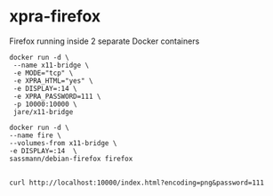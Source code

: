 # xpra-firefox

Firefox running inside 2 separate Docker containers

```
docker run -d \
 --name x11-bridge \
 -e MODE="tcp" \
 -e XPRA_HTML="yes" \
 -e DISPLAY=:14 \
 -e XPRA_PASSWORD=111 \
 -p 10000:10000 \
 jare/x11-bridge

docker run -d \
--name fire \
--volumes-from x11-bridge \
-e DISPLAY=:14  \
sassmann/debian-firefox firefox
```

##

```
curl http://localhost:10000/index.html?encoding=png&password=111
```
